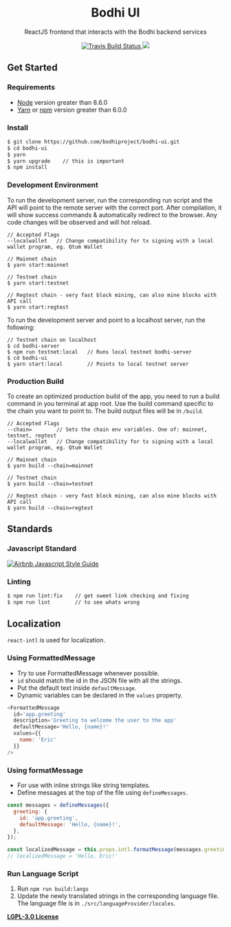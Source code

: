 <h1 align="center">
Bodhi UI
</h1>
<p align="center">
ReactJS frontend that interacts with the Bodhi backend services
</p>

<p align="center">
    <a href="https://travis-ci.org/bodhiproject/bodhi-ui" target='_blank'>
      <img src="https://travis-ci.org/bodhiproject/bodhi-ui.svg?branch=master" alt="Travis Build Status"/>
    </a>
    <a href="https://github.com/bodhiproject/bodhi-ui/pulls">
      <img src="https://camo.githubusercontent.com/d4e0f63e9613ee474a7dfdc23c240b9795712c96/68747470733a2f2f696d672e736869656c64732e696f2f62616467652f5052732d77656c636f6d652d627269676874677265656e2e737667" />
    </a>
</p>

## Get Started

### Requirements

- [Node](https://nodejs.org/en/) version greater than 8.6.0
- [Yarn](https://yarnpkg.com/lang/en/) or [npm](https://www.npmjs.com/) version greater than 6.0.0

### Install
```bash
$ git clone https://github.com/bodhiproject/bodhi-ui.git
$ cd bodhi-ui
$ yarn
$ yarn upgrade    // this is important
$ npm install
```

### Development Environment
To run the development server, run the corresponding run script and the API will point to the remote server with the correct port. After compilation, it will show success commands & automatically redirect to the browser. Any code changes will be observed and will hot reload.
```
// Accepted Flags
--localwallet   // Change compatibility for tx signing with a local wallet program, eg. Qtum Wallet

// Mainnet chain
$ yarn start:mainnet

// Testnet chain
$ yarn start:testnet

// Regtest chain - very fast block mining, can also mine blocks with API call
$ yarn start:regtest
```

To run the development server and point to a localhost server, run the following:
```
// Testnet chain on localhost
$ cd bodhi-server
$ npm run testnet:local   // Runs local testnet bodhi-server
$ cd bodhi-ui
$ yarn start:local        // Points to local testnet server
```

### Production Build
To create an optimized production build of the app, you need to run a build command in you terminal at app root. Use the build command specific to the chain you want to point to. The build output files will be in `/build`.
```
// Accepted Flags
--chain=        // Sets the chain env variables. One of: mainnet, testnet, regtest
--localwallet   // Change compatibility for tx signing with a local wallet program, eg. Qtum Wallet

// Mainnet chain
$ yarn build --chain=mainnet

// Testnet chain
$ yarn build --chain=testnet

// Regtest chain - very fast block mining, can also mine blocks with API call
$ yarn build --chain=regtest
```

## Standards

### Javascript Standard

[![Airbnb Javascript Style Guide](https://camo.githubusercontent.com/546205bd8f3e039eb83c8f7f8a887238d25532d5/68747470733a2f2f7261772e6769746861636b2e636f6d2f746f6d656b77692f6a6176617363726970742f393566626638622f6261646765732f6269672e737667)](https://github.com/airbnb/javascript)

### Linting

```bash
$ npm run lint:fix    // get sweet link checking and fixing
$ npm run lint        // to see whats wrong
```

## Localization
`react-intl` is used for localization.

### Using FormattedMessage
- Try to use FormattedMessage whenever possible.
- `id` should match the id in the JSON file with all the strings.
- Put the default text inside `defaultMessage`.
- Dynamic variables can be declared in the `values` property.
```js
<FormattedMessage
  id='app.greeting'
  description='Greeting to welcome the user to the app'
  defaultMessage='Hello, {name}!'
  values={{
    name: 'Eric'
  }}
/>
```

### Using formatMessage
- For use with inline strings like string templates.
- Define messages at the top of the file using `defineMessages`.
```js
const messages = defineMessages({
  greeting: {
    id: 'app.greeting',
    defaultMessage: 'Hello, {name}!',
  },
});

const localizedMessage = this.props.intl.formatMessage(messages.greeting, { { name: 'Eric' }});
// localizedMessage = 'Hello, Eric!'
```

### Run Language Script
1. Run `npm run build:langs`
2. Update the newly translated strings in the corresponding language file. The language file is in `./src/languageProvider/locales`.

**[LGPL-3.0 License](https://github.com/bodhiproject/bodhi-ui/blob/master/LICENSE)**
